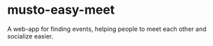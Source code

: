 # musto-easy-meet
A web-app for finding events, helping people to meet each other and socialize easier.
